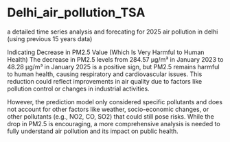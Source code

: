 # Delhi_air_pollution_TSA
a detailed time series analysis and forecating for 2025 air pollution in delhi (using previous 15 years data)


Indicating Decrease in PM2.5 Value (Which Is Very Harmful to Human Health)
The decrease in PM2.5 levels from 284.57 µg/m³ in January 2023 to 48.28 µg/m³ in January 2025 is a positive sign,
but PM2.5 remains harmful to human health, causing respiratory and cardiovascular issues.
This reduction could reflect improvements in air quality due to factors like pollution control or changes in industrial activities.

However, the prediction model only considered specific pollutants and does not account for other factors like weather, socio-economic changes,
or other pollutants (e.g., NO2, CO, SO2) that could still pose risks.
While the drop in PM2.5 is encouraging, a more comprehensive analysis is needed to fully understand air pollution and its impact on public health.
